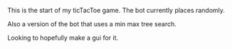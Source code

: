 This is the start of my ticTacToe game.
The bot currently places randomly.

Also a version of the bot that uses a min max tree search. 

Looking to hopefully make a gui for it. 
